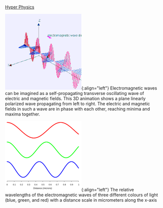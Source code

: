 [Hyper Physics](http://hyperphysics.phy-astr.gsu.edu/hbase/hframe.html)

![](Electromagneticwave3D.gif){:align="left"}
Electromagnetic waves can be imagined as a self-propagating transverse oscillating wave of electric and magnetic fields. This 3D animation shows a plane linearly polarized wave propagating from left to right. The electric and magnetic fields in such a wave are in phase with each other, reaching minima and maxima together.

![](VisibleEmrWavelengths.svg.png){:align="left"}
The relative wavelengths of the electromagnetic waves of three different colours of light (blue, green, and red) with a distance scale in micrometers along the x-axis
